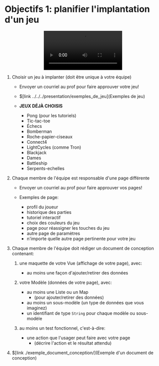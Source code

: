 # Objectifs 1: planifier l'implantation d'un jeu

<center>
<video width="50%" src="presentation.mp4" type="video/mp4" controls>
</center>

1. Choisir un jeu à implanter (doit être unique à votre équipe)
    * Envoyer un courriel au prof pour faire approuver votre jeu!

    * $[link ../../../presentation/exemples_de_jeu](Exemples de jeu)


    * **JEUX DÉJÀ CHOISIS**
        * Pong (pour les tutoriels)
        * Tic-tac-toe 
        * Échecs
        * Bomberman
        * Roche-papier-ciseaux
        * Connect4
        * LightCycles (comme Tron)
        * Blackjack
        * Dames
        * Battleship
        * Serpents-echelles


1. Chaque membre de l'équipe est responsable d'une page différente
    * Envoyer un courriel au prof pour faire approuver vos pages!

    * Exemples de page:
        * profil du joueur
        * historique des parties
        * tutoriel interactif
        * choix des couleurs du jeu
        * page pour réassigner les touches du jeu
        * autre page de paramètres
        * n'importe quelle autre page pertinente pour votre jeu


1. Chaque membre de l'équipe doit rédiger un document de conception contenant:

    1. une maquette de votre Vue (affichage de votre page), avec:
        * au moins une façon d'ajouter/retirer des données

    1. votre Modèle (données de votre page), avec:
        * au moins une Liste ou un Map
            * (pour ajouter/retirer des données)
        * au moins un sous-modèle (un type de données que vous imaginez)
        * un identifiant de type `String` pour chaque modèle ou sous-modèle


    1. au moins un test fonctionnel, c'est-à-dire:
        * une action que l'usager peut faire avec votre page
            * (décrire l'action et le résultat attendu)

1. $[link ./exemple_document_conception/](Exemple d'un document de conception)



